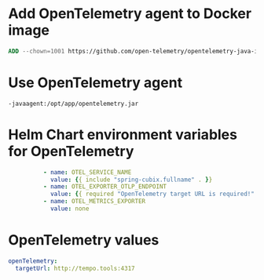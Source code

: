 # Add OpenTelemetry agent to Docker image

```dockerfile
ADD --chown=1001 https://github.com/open-telemetry/opentelemetry-java-instrumentation/releases/download/v1.33.0/opentelemetry-javaagent.jar opentelemetry.jar
```

# Use OpenTelemetry agent

```shell
-javaagent:/opt/app/opentelemetry.jar
```

# Helm Chart environment variables for OpenTelemetry

```yaml
          - name: OTEL_SERVICE_NAME
            value: {{ include "spring-cubix.fullname" . }}
          - name: OTEL_EXPORTER_OTLP_ENDPOINT
            value: {{ required "OpenTelemetry target URL is required!" .Values.openTelemetry.targetUrl }}
          - name: OTEL_METRICS_EXPORTER
            value: none
```

# OpenTelemetry values

```yaml
openTelemetry:
  targetUrl: http://tempo.tools:4317
```

